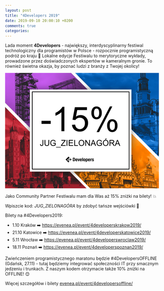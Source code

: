 ```yaml
---
layout: post
title: "4Developers 2019"
date: 2019-09-10 20:00:10 +0200
comments: true
categories: 
---
```


Lada moment <b>4Developers</b> - największy, interdyscyplinarny festiwal technologiczny dla programistów w Polsce - rozpocznie programistyczną podróż po kraju 🥳 Lokalne edycje Festiwalu to merytoryczne wykłady, prowadzone przez doświadczonych ekspertów w kameralnym gronie. To również świetna okazja, by poznać ludzi z branży z Twojej okolicy!

<img class="center" src="/images/4developers_2019_2.png">

Jako Community Partner Festiwalu mam dla Was aż 15% zniżki na bilety! 💥

Wpiszcie kod: <i>JUG_ZIELONAGÓRA</i> by zdobyć tańsze wejściówki 💸

Bilety na #4Developers2019:

<ul>
	<li>1.10 Kraków ➡️ <a target="_blank" href="https://evenea.pl/event/4developerskrakow2019/">https://evenea.pl/event/4developerskrakow2019/</a></li>
<li>21.10 Katowice ➡️ <a target="_blank" href="https://evenea.pl/event/4developerskatowice2019/">https://evenea.pl/event/4developerskatowice2019/</a></li>
<li>5.11 Wrocław ➡️ <a target="_blank" href="https://evenea.pl/event/4developerswroclaw2019/">https://evenea.pl/event/4developerswroclaw2019/</a></li>
	<li>18.11 Poznań ➡️ <a target="_blank" href="https://evenea.pl/event/4developerspoznan2019/">https://evenea.pl/event/4developerspoznan2019/</a></li>
</ul>

Zwieńczeniem programistycznego maratonu będzie #4DevelopersOFFLINE (Gdańsk, 27.11) - tutaj będziemy integrować społeczności IT przy smacznym jedzeniu i trunkach. Z naszym kodem otrzymacie także 10% zniżki na OFFLINE! 😊

Więcej szczegółów i bilety <a target="_blank" href="https://evenea.pl/event/4developersoffline/">evenea.pl/event/4developersoffline/</a>